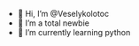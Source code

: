 - 👋 Hi, I’m @Veselykolotoc
- 👀 I’m a total newbie
- 🌱 I’m currently learning python
<!---
Veselykolotoc/Veselykolotoc is a ✨ special ✨ repository because its `README.md` (this file) appears on your GitHub profile.
You can click the Preview link to take a look at your changes.
--->
